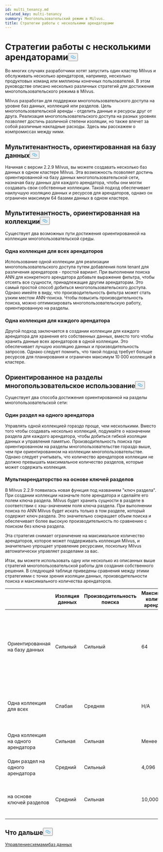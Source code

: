 ```yaml
---
id: multi_tenancy.md
related_key: multi-tenancy
summary: Многопользовательский режим в Milvus.
title: Стратегии работы с несколькими арендаторами
---
```

<h1 id="Multi-tenancy-strategies" class="common-anchor-header">Стратегии работы с несколькими арендаторами<button data-href="#Multi-tenancy-strategies" class="anchor-icon" translate="no">
      <svg translate="no"
        aria-hidden="true"
        focusable="false"
        height="20"
        version="1.1"
        viewBox="0 0 16 16"
        width="16"
      >
        <path
          fill="#0092E4"
          fill-rule="evenodd"
          d="M4 9h1v1H4c-1.5 0-3-1.69-3-3.5S2.55 3 4 3h4c1.45 0 3 1.69 3 3.5 0 1.41-.91 2.72-2 3.25V8.59c.58-.45 1-1.27 1-2.09C10 5.22 8.98 4 8 4H4c-.98 0-2 1.22-2 2.5S3 9 4 9zm9-3h-1v1h1c1 0 2 1.22 2 2.5S13.98 12 13 12H9c-.98 0-2-1.22-2-2.5 0-.83.42-1.64 1-2.09V6.25c-1.09.53-2 1.84-2 3.25C6 11.31 7.55 13 9 13h4c1.45 0 3-1.69 3-3.5S14.5 6 13 6z"
        ></path>
      </svg>
    </button></h1><p>Во многих случаях разработчики хотят запустить один кластер Milvus и обслуживать несколько арендаторов, например, несколько продуктовых команд или миллионы конечных пользователей. В этом руководстве описано несколько различных стратегий для достижения многопользовательского режима в Milvus.</p>
<p>Milvus разработан для поддержки многопользовательского доступа на уровне баз данных, коллекций или разделов. Цель многопользовательской аренды - отделить данные и ресурсы друг от друга. Реализация многопользовательского доступа на разных уровнях позволяет достичь различной степени изоляции, но также влечет за собой различные накладные расходы. Здесь мы расскажем о компромиссах между ними.</p>
<h2 id="Database-oriented-multi-tenancy" class="common-anchor-header">Мультитенантность, ориентированная на базу данных<button data-href="#Database-oriented-multi-tenancy" class="anchor-icon" translate="no">
      <svg translate="no"
        aria-hidden="true"
        focusable="false"
        height="20"
        version="1.1"
        viewBox="0 0 16 16"
        width="16"
      >
        <path
          fill="#0092E4"
          fill-rule="evenodd"
          d="M4 9h1v1H4c-1.5 0-3-1.69-3-3.5S2.55 3 4 3h4c1.45 0 3 1.69 3 3.5 0 1.41-.91 2.72-2 3.25V8.59c.58-.45 1-1.27 1-2.09C10 5.22 8.98 4 8 4H4c-.98 0-2 1.22-2 2.5S3 9 4 9zm9-3h-1v1h1c1 0 2 1.22 2 2.5S13.98 12 13 12H9c-.98 0-2-1.22-2-2.5 0-.83.42-1.64 1-2.09V6.25c-1.09.53-2 1.84-2 3.25C6 11.31 7.55 13 9 13h4c1.45 0 3-1.69 3-3.5S14.5 6 13 6z"
        ></path>
      </svg>
    </button></h2><p>Начиная с версии 2.2.9 Milvus, вы можете создавать несколько баз данных в одном кластере Milvus. Эта возможность позволяет достичь ориентированной на базу данных многопользовательской сети, назначая базу данных для каждого арендатора, чтобы они могли создавать свои собственные коллекции. Такой подход обеспечивает наилучшую изоляцию данных и ресурсов для арендаторов, однако он ограничен максимум 64 базами данных в одном кластере.</p>
<h2 id="Collection-oriented-multi-tenancy" class="common-anchor-header">Мультитенантность, ориентированная на коллекции<button data-href="#Collection-oriented-multi-tenancy" class="anchor-icon" translate="no">
      <svg translate="no"
        aria-hidden="true"
        focusable="false"
        height="20"
        version="1.1"
        viewBox="0 0 16 16"
        width="16"
      >
        <path
          fill="#0092E4"
          fill-rule="evenodd"
          d="M4 9h1v1H4c-1.5 0-3-1.69-3-3.5S2.55 3 4 3h4c1.45 0 3 1.69 3 3.5 0 1.41-.91 2.72-2 3.25V8.59c.58-.45 1-1.27 1-2.09C10 5.22 8.98 4 8 4H4c-.98 0-2 1.22-2 2.5S3 9 4 9zm9-3h-1v1h1c1 0 2 1.22 2 2.5S13.98 12 13 12H9c-.98 0-2-1.22-2-2.5 0-.83.42-1.64 1-2.09V6.25c-1.09.53-2 1.84-2 3.25C6 11.31 7.55 13 9 13h4c1.45 0 3-1.69 3-3.5S14.5 6 13 6z"
        ></path>
      </svg>
    </button></h2><p>Существует два возможных пути достижения ориентированной на коллекции многопользовательской среды.</p>
<h3 id="One-collection-for-all-tenants" class="common-anchor-header">Одна коллекция для всех арендаторов</h3><p>Использование одной коллекции для реализации многопользовательского доступа путем добавления поля tenant для различения арендаторов - простой вариант. При выполнении поиска ANN для конкретного арендатора добавьте выражение фильтра, чтобы отсеять все сущности, принадлежащие другим арендаторам. Это самый простой способ добиться многопользовательского доступа. Однако имейте в виду, что производительность фильтра может стать узким местом ANN-поиска. Чтобы повысить производительность поиска, можно оптимизировать многопользовательскую работу, ориентированную на разделы.</p>
<h3 id="One-collection-per-tenant" class="common-anchor-header">Одна коллекция для каждого арендатора</h3><p>Другой подход заключается в создании коллекции для каждого арендатора для хранения его собственных данных, вместо того чтобы хранить данные всех арендаторов в одной коллекции. Это обеспечивает лучшую изоляцию данных и производительность запросов. Однако следует помнить, что такой подход требует больше ресурсов для планирования и ограничен максимум 10 000 коллекций в кластере.</p>
<h2 id="Partition-oriented-multi-tenancy" class="common-anchor-header">Ориентированное на разделы многопользовательское использование<button data-href="#Partition-oriented-multi-tenancy" class="anchor-icon" translate="no">
      <svg translate="no"
        aria-hidden="true"
        focusable="false"
        height="20"
        version="1.1"
        viewBox="0 0 16 16"
        width="16"
      >
        <path
          fill="#0092E4"
          fill-rule="evenodd"
          d="M4 9h1v1H4c-1.5 0-3-1.69-3-3.5S2.55 3 4 3h4c1.45 0 3 1.69 3 3.5 0 1.41-.91 2.72-2 3.25V8.59c.58-.45 1-1.27 1-2.09C10 5.22 8.98 4 8 4H4c-.98 0-2 1.22-2 2.5S3 9 4 9zm9-3h-1v1h1c1 0 2 1.22 2 2.5S13.98 12 13 12H9c-.98 0-2-1.22-2-2.5 0-.83.42-1.64 1-2.09V6.25c-1.09.53-2 1.84-2 3.25C6 11.31 7.55 13 9 13h4c1.45 0 3-1.69 3-3.5S14.5 6 13 6z"
        ></path>
      </svg>
    </button></h2><p>Существует два способа достижения ориентированной на разделы многопользовательской сети:</p>
<h3 id="One-partition-per-tenant" class="common-anchor-header">Один раздел на одного арендатора</h3><p>Управлять одной коллекцией гораздо проще, чем несколькими. Вместо того чтобы создавать несколько коллекций, подумайте о назначении раздела для каждого арендатора, чтобы добиться гибкой изоляции данных и управления памятью. Производительность поиска при ориентированном на разделы многопользовательстве гораздо выше, чем при ориентированном на коллекции многопользовательстве. Однако следует учитывать, что количество арендаторов коллекции не должно превышать максимальное количество разделов, которые может содержать коллекция.</p>
<h3 id="Partition-key-based-multi-tenancy" class="common-anchor-header">Мультиарендаторство на основе ключей разделов</h3><p>В Milvus 2.2.9 появилась новая функция под названием "ключ раздела". При создании коллекции назначьте поле арендатора и сделайте его полем ключа раздела. Milvus будет хранить сущности в разделе в соответствии с хэш-значением поля ключа раздела. При выполнении поиска по ANN Milvus будет искать только в том разделе, который содержит ключ раздела. Это значительно сокращает объем поиска и обеспечивает более высокую производительность по сравнению с поиском без ключа раздела.</p>
</div>
<p>Эта стратегия снимает ограничение на максимальное количество арендаторов, которое может поддерживать коллекция Milvus, и значительно упрощает управление ресурсами, поскольку Milvus автоматически управляет разделами за вас.</p>
<p>Итак, вы можете использовать одну или несколько из описанных выше стратегий многопользовательской работы для создания собственного решения. В следующей таблице приведены сравнения между этими стратегиями с точки зрения изоляции данных, производительности поиска и максимального количества арендаторов.</p>
<table>
<thead>
<tr><th></th><th>Изоляция данных</th><th>Производительность поиска</th><th>Максимальное количество арендаторов</th><th>Рекомендуемые сценарии</th></tr>
</thead>
<tbody>
<tr><td>Ориентированная на базу данных</td><td>Сильный</td><td>Сильный</td><td>64</td><td>Для тех, кому требуется, чтобы коллекции менялись в зависимости от проекта, особенно подходит для изоляции данных между отделами вашей организации.</td></tr>
<tr><td>Одна коллекция для всех</td><td>Слабая</td><td>Средняя</td><td>Н/А</td><td>Для тех, кто имеет ограниченные ресурсы и нечувствителен к изоляции данных.</td></tr>
<tr><td>Одна коллекция на одного арендатора</td><td>Сильная</td><td>Сильная</td><td>Менее 10 000</td><td>Для тех, у кого менее 10 000 арендаторов на кластер.</td></tr>
<tr><td>Один раздел на одного арендатора</td><td>Средний</td><td>Сильный</td><td>4,096</td><td>Для тех, у кого менее 4 096 арендаторов на кластер.</td></tr>
<tr><td>на основе ключей разделов</td><td>Средний</td><td>Сильная</td><td>10,000,000+</td><td>Для тех, кто прогнозирует быстрый рост числа арендаторов до миллионов.</td></tr>
</tbody>
</table>
<h2 id="Whats-next" class="common-anchor-header">Что дальше<button data-href="#Whats-next" class="anchor-icon" translate="no">
      <svg translate="no"
        aria-hidden="true"
        focusable="false"
        height="20"
        version="1.1"
        viewBox="0 0 16 16"
        width="16"
      >
        <path
          fill="#0092E4"
          fill-rule="evenodd"
          d="M4 9h1v1H4c-1.5 0-3-1.69-3-3.5S2.55 3 4 3h4c1.45 0 3 1.69 3 3.5 0 1.41-.91 2.72-2 3.25V8.59c.58-.45 1-1.27 1-2.09C10 5.22 8.98 4 8 4H4c-.98 0-2 1.22-2 2.5S3 9 4 9zm9-3h-1v1h1c1 0 2 1.22 2 2.5S13.98 12 13 12H9c-.98 0-2-1.22-2-2.5 0-.83.42-1.64 1-2.09V6.25c-1.09.53-2 1.84-2 3.25C6 11.31 7.55 13 9 13h4c1.45 0 3-1.69 3-3.5S14.5 6 13 6z"
        ></path>
      </svg>
    </button></h2><p><a href="/docs/ru/manage_databases.md">Управление</a><a href="/docs/ru/schema.md">схемами</a><a href="/docs/ru/manage_databases.md">баз данных</a></p>
